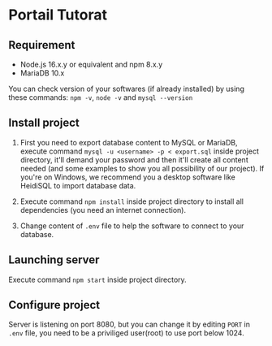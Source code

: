 # Portail Tutorat

## Requirement 

- Node.js 16.x.y or equivalent and npm 8.x.y
- MariaDB 10.x

You can check version of your softwares (if already installed) by using these commands: `npm -v`, `node -v` and `mysql --version`

## Install project 

1. First you need to export database content to MySQL or MariaDB, execute command `mysql -u <username> -p < export.sql` inside project directory, it'll demand your password and then it'll create all content needed (and some examples to show you all possibility of our project). If you're on Windows, we recommend you a desktop software like HeidiSQL to import database data.

2. Execute command `npm install` inside project directory to install all dependencies (you need an internet connection).

3. Change content of `.env` file to help the software to connect to your database.

## Launching server

Execute command `npm start` inside project directory.

## Configure project

Server is listening on port 8080, but you can change it by editing `PORT` in `.env` file, you need to be a priviliged user(root) to use port below 1024.

